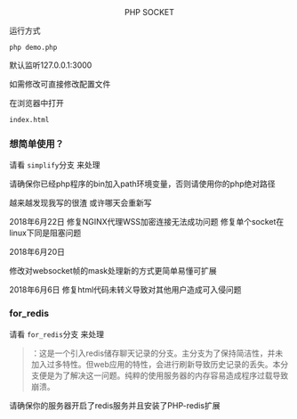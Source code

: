 <center>PHP SOCKET</center>

运行方式
```shell
php demo.php
```

默认监听127.0.0.1:3000

如需修改可直接修改配置文件

在浏览器中打开
    
    index.html

### 想简单使用？

请看 ``simplify``分支 来处理


请确保你已经php程序的bin加入path环境变量，否则请使用你的php绝对路径


越来越发现我写的很渣
或许哪天会重新写

2018年6月22日
修复NGINX代理WSS加密连接无法成功问题
修复单个socket在linux下同是阻塞问题

2018年6月20日

修改对websocket帧的mask处理新的方式更简单易懂可扩展

2018年6月6日
修复html代码未转义导致对其他用户造成可入侵问题

### for_redis

请看 ``for_redis``分支 来处理

>：这是一个引入redis储存聊天记录的分支。主分支为了保持简洁性，并未加入过多特性。但web应用的特性，会进行刷新导致历史记录的丢失。本分支便是为了解决这一问题。纯粹的使用服务器的内存容易造成程序过载导致崩溃。

请确保你的服务器开启了redis服务并且安装了PHP-redis扩展